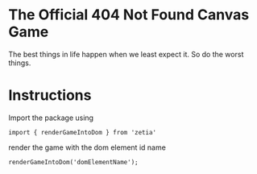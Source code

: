 # The Official 404 Not Found Canvas Game

The best things in life happen when we least expect it. So do the worst things.

# Instructions

Import the package using

`import { renderGameIntoDom } from 'zetia'`

render the game with the dom element id name

`renderGameIntoDom('domElementName');`
